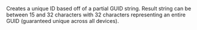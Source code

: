 ﻿Creates a unique ID based off of a partial GUID string. Result string can be between 15 and 32 characters with 32 characters representing an entire GUID (guaranteed unique across all devices).